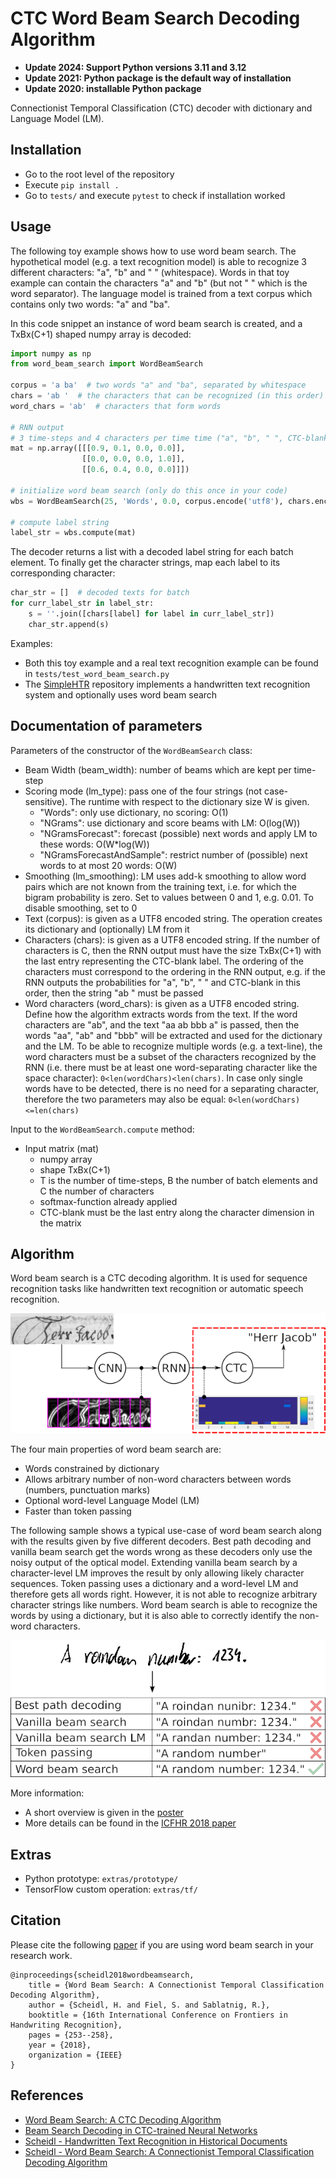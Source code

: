 # CTC Word Beam Search Decoding Algorithm

* **Update 2024: Support Python versions 3.11 and 3.12**
* **Update 2021: Python package is the default way of installation**
* **Update 2020: installable Python package**

Connectionist Temporal Classification (CTC) decoder with dictionary and Language Model (LM). 

## Installation

* Go to the root level of the repository
* Execute `pip install .`
* Go to `tests/` and execute `pytest` to check if installation worked


## Usage

The following toy example shows how to use word beam search.
The hypothetical model (e.g. a text recognition model) is able to recognize 3 different characters: 
"a", "b" and " " (whitespace).
Words in that toy example can contain the characters "a" and "b" (but not " " which is the word separator).
The language model is trained from a text corpus which contains only two words: "a" and "ba".

In this code snippet an instance of word beam search is created, 
and a TxBx(C+1) shaped numpy array is decoded:

```python
import numpy as np
from word_beam_search import WordBeamSearch

corpus = 'a ba'  # two words "a" and "ba", separated by whitespace
chars = 'ab '  # the characters that can be recognized (in this order)
word_chars = 'ab'  # characters that form words

# RNN output
# 3 time-steps and 4 characters per time time ("a", "b", " ", CTC-blank)
mat = np.array([[[0.9, 0.1, 0.0, 0.0]], 
                [[0.0, 0.0, 0.0, 1.0]],
                [[0.6, 0.4, 0.0, 0.0]]]) 

# initialize word beam search (only do this once in your code)
wbs = WordBeamSearch(25, 'Words', 0.0, corpus.encode('utf8'), chars.encode('utf8'), word_chars.encode('utf8'))

# compute label string
label_str = wbs.compute(mat)
```

The decoder returns a list with a decoded label string for each batch element.
To finally get the character strings, map each label to its corresponding character:

````python
char_str = []  # decoded texts for batch
for curr_label_str in label_str:
    s = ''.join([chars[label] for label in curr_label_str])
    char_str.append(s)
````

Examples:
* Both this toy example and a real text recognition example can be found in `tests/test_word_beam_search.py` 
* The [SimpleHTR](https://github.com/githubharald/SimpleHTR) repository implements a handwritten text recognition system and optionally uses word beam search 



## Documentation of parameters

Parameters of the constructor of the `WordBeamSearch` class:
* Beam Width (beam_width): number of beams which are kept per time-step
* Scoring mode (lm_type): pass one of the four strings (not case-sensitive). The runtime with respect to the dictionary size W is given.
    * "Words": only use dictionary, no scoring: O(1)
    * "NGrams": use dictionary and score beams with LM: O(log(W))
    * "NGramsForecast": forecast (possible) next words and apply LM to these words: O(W*log(W))
    * "NGramsForecastAndSample": restrict number of (possible) next words to at most 20 words: O(W)
* Smoothing (lm_smoothing): LM uses add-k smoothing to allow word pairs which are not known from the training text, i.e. for which the bigram probability is zero. Set to values between 0 and 1, e.g. 0.01. To disable smoothing, set to 0
* Text (corpus): is given as a UTF8 encoded string. The operation creates its dictionary and (optionally) LM from it
* Characters (chars): is given as a UTF8 encoded string. If the number of characters is C, then the RNN output must have the size TxBx(C+1) with the last entry representing the CTC-blank label. The ordering of the characters must correspond to the ordering in the RNN output, e.g. if the RNN outputs the probabilities for "a", "b", " " and CTC-blank in this order, then the string "ab " must be passed
* Word characters (word_chars): is given as a UTF8 encoded string. Define how the algorithm extracts words from the text. If the word characters are "ab", and the text "aa ab bbb a" is passed, then the words "aa", "ab" and "bbb" will be extracted and used for the dictionary and the LM. To be able to recognize multiple words (e.g. a text-line), the word characters must be a subset of the characters recognized by the RNN (i.e. there must be at least one word-separating character like the space character): ```0<len(wordChars)<len(chars)```. In case only single words have to be detected, there is no need for a separating character, therefore the two parameters may also be equal: ```0<len(wordChars)<=len(chars)```

Input to the `WordBeamSearch.compute` method:
* Input matrix (mat)
  * numpy array
  * shape TxBx(C+1)
  * T is the number of time-steps, B the number of batch elements and C the number of characters
  * softmax-function already applied
  * CTC-blank must be the last entry along the character dimension in the matrix
  

## Algorithm

Word beam search is a CTC decoding algorithm.
It is used for sequence recognition tasks like handwritten text recognition or automatic speech recognition.

![context](./doc/context.png)

The four main properties of word beam search are:

* Words constrained by dictionary
* Allows arbitrary number of non-word characters between words (numbers, punctuation marks)
* Optional word-level Language Model (LM)
* Faster than token passing

The following sample shows a typical use-case of word beam search along with the results given by five different decoders.
Best path decoding and vanilla beam search get the words wrong as these decoders only use the noisy output of the optical model.
Extending vanilla beam search by a character-level LM improves the result by only allowing likely character sequences.
Token passing uses a dictionary and a word-level LM and therefore gets all words right.
However, it is not able to recognize arbitrary character strings like numbers.
Word beam search is able to recognize the words by using a dictionary, but it is also able to correctly identify the non-word characters.

![comparison](./doc/comparison.png)


More information:
* A short overview is given in the [poster](doc/poster.pdf)
* More details can be found in the [ICFHR 2018 paper](https://repositum.tuwien.at/retrieve/1835)


## Extras

* Python prototype: `extras/prototype/`
* TensorFlow custom operation: `extras/tf/`


## Citation

Please cite the following [paper](https://repositum.tuwien.at/retrieve/1835) if you are using word beam search in your research work.
```text
@inproceedings{scheidl2018wordbeamsearch,
	title = {Word Beam Search: A Connectionist Temporal Classification Decoding Algorithm},
	author = {Scheidl, H. and Fiel, S. and Sablatnig, R.},
	booktitle = {16th International Conference on Frontiers in Handwriting Recognition},
	pages = {253--258},
	year = {2018},
	organization = {IEEE}
}

```

## References

* [Word Beam Search: A CTC Decoding Algorithm](https://towardsdatascience.com/b051d28f3d2e)
* [Beam Search Decoding in CTC-trained Neural Networks](https://towardsdatascience.com/5a889a3d85a7)
* [Scheidl - Handwritten Text Recognition in Historical Documents](https://repositum.tuwien.ac.at/obvutwhs/download/pdf/2874742)
* [Scheidl - Word Beam Search: A Connectionist Temporal Classification Decoding Algorithm](https://repositum.tuwien.ac.at/obvutwoa/download/pdf/2774578)
